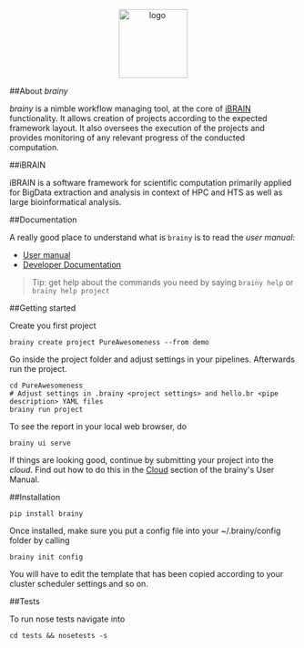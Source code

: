 <p align="center"><img src="https://github.com/pelkmanslab/brainy/raw/master/ui/web/assets/images/brainy_logo.png" alt="logo" height="121" width="121"></p>

##About *brainy*

*brainy* is a nimble workflow managing tool, at the core of [iBRAIN](https://github.com/pelkmanslab/iBRAIN/) functionality. It allows creation of projects according to the expected framework layout. It also oversees the execution of the projects and provides monitoring of any relevant progress of the conducted computation.

##iBRAIN

iBRAIN is a software framework for scientific computation primarily applied for BigData extraction and analysis in context of HPC and HTS as well as large bioinformatical analysis.

##Documentation

A really good place to understand what is `brainy` is to read the *user manual*:

  * [User manual](https://github.com/pelkmanslab/brainy/wiki/User-Manual)
  * [Developer Documentation](https://github.com/pelkmanslab/brainy/wiki/Developer-Documentation)
   
  > Tip: get help about the commands you need by saying `brainy help` or `brainy help project`


##Getting started

Create you first project

```
brainy create project PureAwesomeness --from demo
```

Go inside the project folder and adjust settings in your pipelines. Afterwards run the project.

```
cd PureAwesomeness
# Adjust settings in .brainy <project settings> and hello.br <pipe description> YAML files
brainy run project
```

To see the report in your local web browser, do 
```
brainy ui serve
```

If things are looking good, continue by submitting your project into the *cloud*. Find out how to do this in the [Cloud](https://github.com/pelkmanslab/brainy/wiki/User-Manual#Cloud) section of the brainy's User Manual. 

##Installation

```
pip install brainy
```

Once installed, make sure you put a config file into your ~/.brainy/config folder by calling

```
brainy init config
```

You will have to edit the template that has been copied according to your cluster scheduler settings and so on.

##Tests

To run nose tests navigate into

```
cd tests && nosetests -s
```

